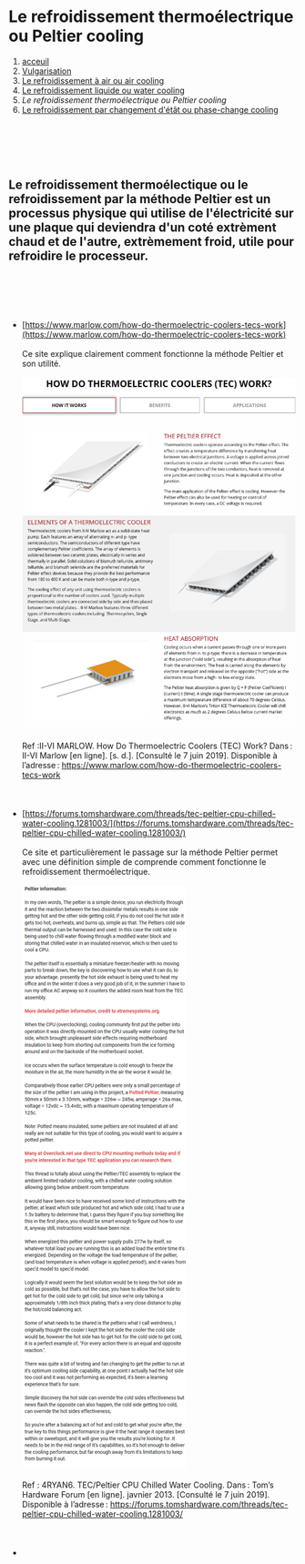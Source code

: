 <h1> Le refroidissement thermoélectrique ou Peltier cooling</h1>

1. [acceuil](index.md)
1. [Vulgarisation](vulgarisation.md)
1. [Le refroidissement à air ou air cooling](aircooling.md)
1. [Le refroidissement liquide ou water cooling](watercooling.md)
1. *Le refroidissement thermoélectrique ou Peltier cooling*
1. [Le refroidissement par changement d'étât ou phase-change cooling](phasechangecooling.md)

<br>                                                                                                                                              </br>
<br>                                                                                                                                              </br>

<h2>Le refroidissement thermoélectique ou le refroidissement par la méthode Peltier est un processus physique qui utilise de l'électricité sur une plaque qui deviendra d'un coté extrèment chaud et de l'autre, extrèmement froid, utile pour refroidire le processeur. </h2>

<br>                                                                                                                                              </br>
<br>                                                                                                                                              </br>

- [https://www.marlow.com/how-do-thermoelectric-coolers-tecs-work](https://www.marlow.com/how-do-thermoelectric-coolers-tecs-work)
<br>                                                                                                                                              </br>
Ce site explique clairement comment fonctionne la méthode Peltier et son utilité.
<br>                                                                                                                                              </br>
![Méthode Peltier explication](/image/peltierschema.png)
<br>                                                                                                                                              </br>
Ref :II-VI MARLOW. How Do Thermoelectric Coolers (TEC) Work? Dans : II-VI Marlow [en ligne]. [s. d.]. [Consulté le 7 juin 2019]. Disponible à l’adresse : https://www.marlow.com/how-do-thermoelectric-coolers-tecs-work
<br>                                                                                                                                              </br>
<br>                                                                                                                                              </br>
- [https://forums.tomshardware.com/threads/tec-peltier-cpu-chilled-water-cooling.1281003/](https://forums.tomshardware.com/threads/tec-peltier-cpu-chilled-water-cooling.1281003/)
<br>                                                                                                                                              </br>
Ce site et particulièrement le passage sur la méthode Peltier permet avec une définition simple de comprende comment fonctionne le refroidissement thermoélectrique.
<br>                                                                                                                                              </br>
![Définition simple et précise de la méthode Peltier](/image/peltierwhatis.png)
<br>                                                                                                                                              </br>
Ref : 4RYAN6. TEC/Peltier CPU Chilled Water Cooling. Dans : Tom’s Hardware Forum [en ligne]. javnier 2013. [Consulté le 7 juin 2019]. Disponible à l’adresse : https://forums.tomshardware.com/threads/tec-peltier-cpu-chilled-water-cooling.1281003/
<br>                                                                                                                                              </br>
<br>                                                                                                                                              </br>
- 
